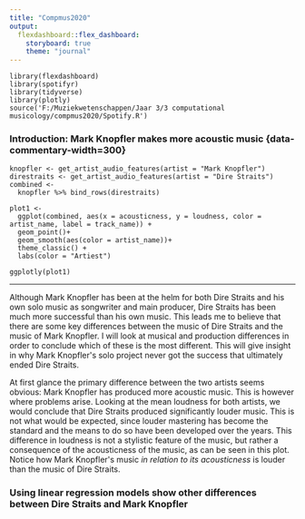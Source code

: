 ```yaml
---
title: "Compmus2020"
output: 
  flexdashboard::flex_dashboard:
    storyboard: true
    theme: "journal"
---
```


```{r setup, include=FALSE}
library(flexdashboard)
library(spotifyr)
library(tidyverse)
library(plotly)
source('F:/Muziekwetenschappen/Jaar 3/3 computational musicology/compmus2020/Spotify.R')
```


### Introduction: Mark Knopfler makes more acoustic music {data-commentary-width=300}



```{r}
knopfler <- get_artist_audio_features(artist = "Mark Knopfler")
direstraits <- get_artist_audio_features(artist = "Dire Straits")
combined <- 
  knopfler %>% bind_rows(direstraits)

plot1 <-
  ggplot(combined, aes(x = acousticness, y = loudness, color = artist_name, label = track_name)) +
  geom_point()+
  geom_smooth(aes(color = artist_name))+
  theme_classic() +
  labs(color = "Artiest")

ggplotly(plot1)

```


***

Although Mark Knopfler has been at the helm for both Dire Straits and his own solo music as songwriter and main producer, Dire Straits has been much more successful than his own music. This leads me to believe that there are some key differences between the music of Dire Straits and the music of Mark Knopfler. I will look at musical and production differences in order to conclude which of these is the most different. This will give insight in why Mark Knopfler's solo project never got the success that ultimately ended Dire Straits.


At first glance the primary difference between the two artists seems obvious: Mark Knopfler has produced more acoustic music. This is however where problems arise. Looking at the mean loudness for both artists, we would conclude that Dire Straits produced significantly louder music. This is not what would be expected, since louder mastering has become the standard and the means to do so have been developed over the years. This difference in loudness is not a stylistic feature of the music, but rather a consequence of the acousticness of the music, as can be seen in this plot. Notice how Mark Knopfler's music *in relation to its acousticness* is louder than the music of Dire Straits. 
 

### Using linear regression models show other differences between Dire Straits and Mark Knopfler

